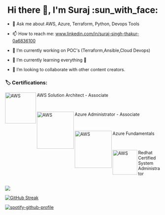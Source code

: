<h1 align='center'> Hi there 👋, I'm Suraj :sun_with_face: </h1>


- 💬 Ask me about AWS, Azure, Terraform, Python, Devops Tools
- 📫 How to reach me: www.linkedin.com/in/suraj-singh-thakur-0a6836100

- 🔭 I’m currently working on POC's (Terraform,Ansible,Cloud Devops)
- 🌱 I’m currently learning everything :rofl:
- 👯 I’m looking to collaborate with other content creators.

### :label: Certifications:

[<img align="left" alt="AWS" width="100px" src="https://img.shields.io/badge/Amazon_AWS-FF9900?style=for-the-badge&logo=amazonaws&logoColor=white" />][AWS] AWS Solution Architect - Associate

<br />

[<img align="left" alt="AWS" width="120px" src="https://img.shields.io/badge/microsoft%20azure-0089D6?style=for-the-badge&logo=microsoft-azure&logoColor=white" />][AZURE] Azure Administrator - Associate

<br />

[<img align="left" alt="AWS" width="120px" src="https://img.shields.io/badge/microsoft%20azure-0089D6?style=for-the-badge&logo=microsoft-azure&logoColor=white" />][AZURE1] Azure Fundamentals

<br />

[<img align="left" alt="AWS" width="80px" src="https://img.shields.io/badge/Red%20Hat-EE0000?style=for-the-badge&logo=redhat&logoColor=white" />][RHCSA] Redhat Certified System Administrator

<br />



<img src="https://github-readme-stats.vercel.app/api/top-langs?username=zluvsand&layout=compact&show_icons=true&theme=dark"/>

[![GitHub Streak](https://github-readme-streak-stats.herokuapp.com?user=sunsunny-hub&theme=highcontrast&hide_border=true)](https://git.io/streak-stats)


[![spotify-github-profile](https://spotify-github-profile.vercel.app/api/view?uid=31z7743rniagoafbzn6ku5u2i3wm&cover_image=true&theme=default&show_offline=false&bar_color_cover=true)](https://github.com/kittinan/spotify-github-profile)


[AWS]: https://www.credly.com/badges/78a1103c-ecf2-4a6c-9932-565bf2b6591e/public_url
[AZURE]: https://www.credly.com/badges/53d13878-236f-4242-af6d-ac20752cdc84/public_url
[AZURE1]: https://www.credly.com/badges/07ecd1e8-5da8-42a5-bd01-9d7e5a608da2/public_url
[RHCSA]: https://rhtapps.redhat.com/verify?certId=170-199-541